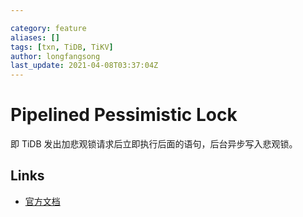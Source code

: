 ```yaml
---

category: feature
aliases: []
tags: [txn, TiDB, TiKV]
author: longfangsong
last_update: 2021-04-08T03:37:04Z
---
```


# Pipelined Pessimistic Lock

即 TiDB 发出加悲观锁请求后立即执行后面的语句，后台异步写入悲观锁。

## Links

- [官方文档](https://docs.pingcap.com/zh/tidb/stable/pessimistic-transaction#pipelined-%E5%8A%A0%E9%94%81%E6%B5%81%E7%A8%8B)
